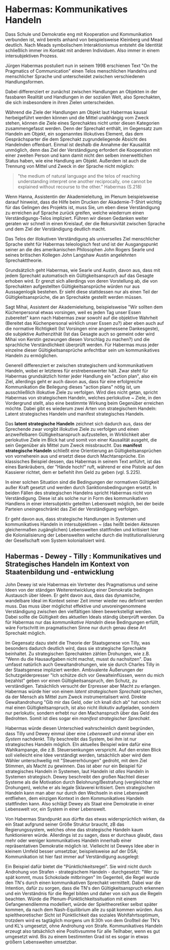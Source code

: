 # Habermas: Kommunikatives Handeln

Dass Schule und Demokratie eng mit Kooperation und Kommunikation verbunden ist, wird bereits anhand von beispielsweise Kleinberg und Mead deutlich.
Nach Meads symbolischem Interaktionismus entsteht die Identität schließlich immer im Kontakt mit anderen Individuen.
Also immer in einem intersubjektiven Prozess.
<!-- TODO MH: das ist eine gute einleitung; erklären anstelle von hinweis auf kleinberg und mead wäre noch etwas schöner -->
Jürgen Habermas postuliert nun in seinem 1998 erschienen Text "On the Pragmatics of Communication" einen Telos menschlichen Handelns und menschlicher Sprache und unterscheidet zwischen verschiedenen Handlungsformen.
<!-- TODO: Bild Baumdiagramm mit handlungsarten einfügen--->

Dabei differenziert er zunächst zwischen Handlungen an Objekten in der fassbaren Realität und Handlungen in der sozialen Welt, also Sprechakten, die sich insbesondere in ihren Zielen unterscheiden.

Während die Ziele der Handlungen am Objekt laut Habermas kausal herbeigeführt werden können und die Mittel unabhängig vom Zweck stehen, können die Ziele eines Sprechaktes nicht unter diesen Kategorien zusammengefasst werden.
Denn der Sprechakt enthält, im Gegensatz zum Handeln am Objekt, ein sogenanntes illokutives Element, das dem Gesprächsparter die dem Sprechakt zugrundeliegende Absicht des Handelnden offenbart.
Einmal ist deshalb die Annahme der Kausalität unmöglich, denn das Ziel der Verständigung erfordert die Kooperation mit einer zweiten Person und kann damit nicht den selben innerweltlichen Status haben, wie eine Handlung am Objekt.
Außerdem ist auch die Trennung von Mittel und Zweck in der Sprache nicht möglich:

 > "the medium of natural language and the telos of reaching understanding interpret one another reciprocally, one cannot be explained without recourse to the other."
> Habermas (S.218)

Wenn Hanna, Assistentin der Akademieleitung, im Plenum beispielsweise darauf hinweist, dass die Hilfe beim Drucken der Akademie-T-Shirt wichtig für das Gelingen des Projekts ist, muss Sie, um eben diese Verständigung zu erreichen auf Sprache zurück greifen, welche wiederrum einen Verständigungs-Telos impliziert.
Führen wir diesen Gedanken weiter geraten wir schnell in einen Kreislauf, der die Rekursivität zwischen Sprache und dem Ziel der Verständigung deutlich macht.
<!-- MH super beispiel, toll gelungen -->

Das Telos der illokutiven Verständigung als universelles Ziel menschlicher Sprache steht für Habermas teleologisch fest und ist der Ausgangspunkt seiner an die des amerikanischen Philosophen John Rogers Searle und seines britischen Kollegen John Langshaw Austin angelehnten Sprechakttheorie.

Grundsätzlich geht Habermas, wie Searle und Austin, davon aus, dass mit jedem Sprechakt automatisch ein Gültigkeitsanspruch auf das Gesagte erhoben wird.
Er grenzt sich allerdings von deren Vorstellung ab, die von Sprechakten aufgestellten Gültigkeitsansprüche würden nur aus Aussagenlogik bestehen.
Er sieht diese stattdessen nur als einen Teil der Gültigkeitsansprüche, die an Sprechakte gestellt werden müssen.

Sagt Mihai, Assistent der Akademieleitung, beispielsweise "Wir sollten dem Küchenpersonal etwas vorsingen, weil es jeden Tag unser Essen zubereitet" kann nach Habermas zwar sowohl auf die objektive Wahrheit (Bereitet das Küchenpersonal wirklich unser Essen zu?) aber eben auch auf die normative Richtigkeit (Ist Vorsingen eine angemessene Dankesgeste), die subjektive Authenzithät (Ist das Gesagte auch so gemeint oder wird Mihai von Kerstin gezwungen diesen Vorschlag zu machen?) und die sprachliche Verständlichkeit überprüft werden.
Für Habermas muss jeder einzelne dieser Gültigkeitsansprüche anfechtbar sein um kommunikatives Handeln zu ermöglichen.
<!-- MH: sehr gut gelungen, wirklich ein eingängiges bsp -->

Generell differenziert er zwischen strategischem und kommunikativem Handeln, wobei er letzteres für erstrebenswerter hält.
Zwar steht für Habermas grundsätzlich hinter jeder Handlung ein "action plan", also ein Ziel, allerdings geht er auch davon aus, dass für eine erfolgreiche Kommunikation die Beilegung dieses "action plans" nötig ist, um ausschließlich illokutive Ziele zu verfolgen.
Wird dies nicht getan, spricht Habermas von strategischem Handeln, welches perlokutive ~ Ziele, in den Vordergrund stellt, also eine bestimmte Wirkung beim Gegenüber erreichen möchte.
Dabei gibt es wiederum zwei Arten von strategischem Handeln:
Latent strategisches Handeln und manifest strategisches Handeln.

Das **latent strategische Handeln** zeichnet sich dadurch aus, dass der Sprechende zwar vorgibt illokutive Ziele zu verfolgen und einen anzweifelbaren Gültigkeitsanspruch aufzustellen, in Wirklichkeit aber perlokutive Ziele im Blick hat und somit von einer Kausalität ausgeht, die sein Gegenüber als Mittel zum Zweck missbraucht.
Das **manifest strategische Handeln** schließt eine Orientierung an Gültigkeitsansprüchen von vorneherein aus und ersetzt diese durch Machtansprüche. Ein klassisches Beispiel dessen, das Habermas in seinem Text anführt, ist das eines Bankräubers, der "Hände hoch!" ruft, während er eine Pistole auf den Kassierer richtet, dem er befiehlt ihm Geld zu geben (vgl. S.225).

In einer solchen Situation sind die Bedingungen der normativen Gültigkeit außer Kraft gesetzt und werden durch Sanktionsbedingungen ersetzt.
In beiden Fällen des strategischen Handelns spricht Habermas nicht von Verständigung.
Diese ist als solche nur in Form des kommunikativen Handlens in einer intersubjektiv geteilten Lebenswelt möglich, bei der beide Parteien uneingeschränkt das Ziel der Verständigung verfolgen.

Er geht davon aus, dass strategische Handlungen in Systemen und kommunikatives Handeln in intersubjektiven ~ (das heißt beiden Akteuren gleichermaßen zugänglichen) Lebenswelten stattfinden und kritisiert hier die Kolonialisierung der Lebenswelten welche durch die Institutionalisierung der Gesellschaft vom System kolonialisiert wird.


## Habermas - Dewey - Tilly : Kommunikatives und Strategisches Handeln im Kontext von Staatenbildung und -entwicklung
<!-- Autoren zur Übersicht bitte erstmal stehen lassen! FB-->

John Dewey ist wie Habermas ein Vertreter des Pragmatismus und seine Ideen von der ständgen Weiterentwicklung einer Demokratie bedingen Austausch über Ideen.
Er geht davon aus, dass das dynamische, wandelbare Ideal im Kontext seiner Zeit immer wieder neu definiert werden muss.
Das muss über möglichst effektive und unvoreingenommene Verständigung zwischen den vielfältigen Ideen bewerkstelligt werden.
Dabei sollte die Gültigkeit des aktuellen Ideals ständig überprüft werden.
Da für Habermas nur das *kommunikative Handeln* diese Bedingungen erfüllt, wäre Fortschritt im pragmatischen Sinne nur durch genau diese Art Sprechakt möglich.

Im Gegensatz dazu steht die Theorie der Staatsgenese von Tilly, was besonders dadurch deutlich wird, dass sie strategische Sprechakte beinhaltet.
Zu strategischen Sprechakten zählen Drohungen, wie z.B. "Wenn du die Hausaufgaben nicht machst, musst du nachsitzen".
Das umfasst natürlich auch Gewaltandrohungen, wie sie durch Charles Tilly in der Staatsgenese impliziert werden.
Ambivalente Äußerungen der Schutzgelderpresser "Ich schütze dich vor Gewalteinflüssen, wenn du mich bezahlst" geben vor einen Gültigkeitsanspruch, den Schutz, zu verständigen.
Tatsächlich versucht der Erpresser aber Macht zu erlangen.
Habermas würde hier von einem *latent strategischem Sprechakt* sprechen, da der Mensch als Mittel zum Zweck instrumentalisert wird.
Direkte Gewaltandrohung "Gib mir das Geld, oder ich knall dich ab" hat noch nicht mal einen Gültigkeitsanspruch, ist also nicht illokutiv aufgeladen, sondern nur perlokutiv, sondern erhebt nur den Machanspruch über das Geld des Bedrohten.
Somit ist dies sogar ein *manifest strategischer Sprechakt*.

Habermas würde diesen Unterschied wahrscheinlich damit begründen, dass Tilly und Dewey einmal über eine *Lebenswelt* und einmal über ein *System* nachdenkt.
Tilly beschreibt das System, bei ihm ist nur strategisches Handeln möglich.
EIn aktuelles Beispiel wäre dafür eine Wahlkampange, die z.B. Steuersenkungen verspricht.
Auf den ersten Blick soll vielleicht eine Idee verständigt werden, tatsächlich aber wird dem Wähler unterschwellig mit "Steuererhöungen" gedroht, mit dem Ziel Stimmen, als Macht zu gewinnen.
Das ist aber nur ein Beispiel für strategisches Handeln in Systemen, laut Handeln ist *alles* Handeln in Systemen strategisch.
Dewey beschreibt den großen Nachteil dieser Systeme als die Motivation durch Belohnung/Bestrafung (vergleichbar mit Drohungen), welche er als legale Sklaverei kritisiert.
Dem strategischen Handeln kann man aber nur durch den Wechseln in eine Lebenswelt entfliehen, dem einzigen Kontext in dem Kommunikatives Handeln stattfinden kann.
Also schlägt Dewey als Staat eine Demokratie in einer Lebenswelt vor, ein System in einer Lebenswelt.

Von Habermas Standpunkt aus dürfte das etwas widersprüchlich wirken, da ein Staat aufgrund seiner Größe Struktur braucht, zB das Regierungssystem, welches ohne das strategische Handeln kaum funktionieren würde.
Allerdings ist zu sagen, dass er durchaus glaubt, dass mehr oder weniger kommunikatives Handeln innerhalb einer repräsentativen Demokratie möglich ist.
Vielleicht ist Deweys Idee aber in kleinem Umfeld besser umsetzbar, beispielsweise auf der DSA; Kommunikation ist hier fast immer auf Verständigung ausgelegt:

Ein Beispiel dafür bietet die "Pünktlichkeitsregel".
Sie wird nicht durch Androhung von Strafen - strategischem Handeln - durchgesetzt: "Wer zu spät kommt, muss Schokolade mitbringen"
Im Gegenteil, die Regel wurde den TN's durch einen kommunikativen Sprechakt vermittelt.
Dabei war die Intention, dafür zu sorgen, dass die TN's den Gültigkeitsanspruch erkennen und ein Verständnis für die Regel bilden und daher von sich aus die Regeln beachten.
Würde die Plenum-Pünktlichkeitssituation mit einem Gefangenendilemma modelliert, würde der Spieltheoretiker selbst später kommen, da nach dem Nash-Equilibrium alle zu spät kommen würden.
Aus spieltheoretischer Sicht ist Pünktlichkeit das soziales Wohlfahrtsoptimum, trotzdem wird es tagtäglich morgens um 8:30h von dem Großteil der TN's und KL's umgesetzt, ohne Androhung von Strafe.
Kommunikatives Handeln erzeugt also tatsächlich eine Positivsumme für alle Teilhaber, wenn es gut umgesetzt wird.
Bis zu einem bestimmten Grad ist es sogar in etwas größern Lebenswelten umsetzbar.
<!-- MH TODO: sehr gutes beispiel; eine naheliegende Aufbohrung wäre noch: vielleicht hilft ja gerade solches zivilgesellschaftliche (DSA)-Erfahren, das System, in das wir etwa als Wähler, Lehrer, Schüler, Konsumenten etc. zurück kehren irgendwie im Zaun zu halten ... oder ist das nur meine (maxs) übermüdete Utopie? -->
